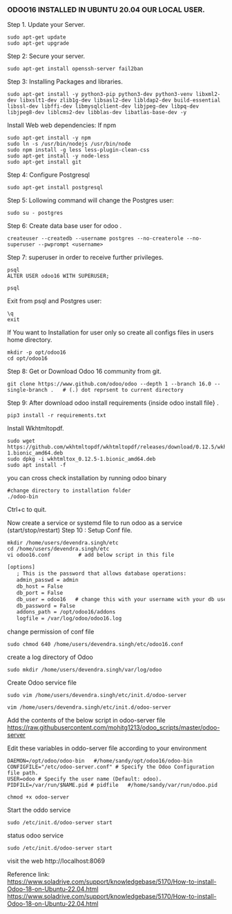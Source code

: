 
### ODOO16 INSTALLED IN UBUNTU 20.04 OUR LOCAL USER.

Step 1. Update your Server.
``` shell
sudo apt-get update
sudo apt-get upgrade
```

Step 2: Secure your server.
``` shell
sudo apt-get install openssh-server fail2ban
```

Step 3: Installing Packages and libraries.
``` shell
sudo apt-get install -y python3-pip python3-dev python3-venv libxml2-dev libxslt1-dev zlib1g-dev libsasl2-dev libldap2-dev build-essential libssl-dev libffi-dev libmysqlclient-dev libjpeg-dev libpq-dev libjpeg8-dev liblcms2-dev libblas-dev libatlas-base-dev -y
```

Install Web web dependencies:
If npm 
``` shell
sudo apt-get install -y npm
sudo ln -s /usr/bin/nodejs /usr/bin/node
sudo npm install -g less less-plugin-clean-css
sudo apt-get install -y node-less
sudo apt-get install git
```

Step 4: Configure Postgresql
``` shell
sudo apt-get install postgresql 
```

Step 5: Lollowing command will change the Postgres user:
``` shell
sudo su - postgres
```

Step 6: Create data base user for odoo .
``` shell
createuser --createdb --username postgres --no-createrole --no-superuser --pwprompt <username>
```

Step 7: superuser in order to receive further privileges.
``` shell
psql  
ALTER USER odoo16 WITH SUPERUSER;
```

``` shell
psql
```

Exit from psql and Postgres user:
``` shell
\q  
exit
```

If You want to Installation for user only  so create all configs files in users home directory.
``` shell
mkdir -p opt/odoo16
cd opt/odoo16
```

Step 8:  Get or Download Odoo 16 community from git.
``` shell
git clone https://www.github.com/odoo/odoo --depth 1 --branch 16.0 --single-branch .   # (.) dot reprsent to current directory
```

Step 9: After download odoo install requirements {inside odoo install file} .
``` shell
pip3 install -r requirements.txt
```

Install Wkhtmltopdf.
``` shell
sudo wget https://github.com/wkhtmltopdf/wkhtmltopdf/releases/download/0.12.5/wkhtmltox_0.12.5-1.bionic_amd64.deb  
sudo dpkg -i wkhtmltox_0.12.5-1.bionic_amd64.deb  
sudo apt install -f
```

you can cross check installation by running odoo binary 
``` shell
#change directory to installation folder 
./odoo-bin
```
Ctrl+c to quit.

Now create a service or systemd file to run odoo as a service (start/stop/restart)
Step 10
: Setup Conf file.

``` shell
mkdir /home/users/devendra.singh/etc
cd /home/users/devendra.singh/etc
vi odoo16.conf         # add below script in this file
```

```txt
[options]
   ; This is the password that allows database operations:
   admin_passwd = admin
   db_host = False
   db_port = False
   db_user = odoo16   # change this with your username with your db user
   db_password = False
   addons_path = /opt/odoo16/addons
   logfile = /var/log/odoo/odoo16.log
```

change permission of conf file
``` shell
sudo chmod 640 /home/users/devendra.singh/etc/odoo16.conf
```
create a log directory of Odoo
``` shell
sudo mkdir /home/users/devendra.singh/var/log/odoo
```
Create Odoo service file
``` shell
sudo vim /home/users/devendra.singh/etc/init.d/odoo-server
```

`vim /home/users/devendra.singh/etc/init.d/odoo-server`

Add the contents of the below script in odoo-server file 
https://raw.githubusercontent.com/mohitg1213/odoo_scripts/master/odoo-server

Edit these variables in oddo-server file according to your environment
``` shell
DAEMON=/opt/odoo/odoo-bin   #/home/sandy/opt/odoo16/odoo-bin
CONFIGFILE="/etc/odoo-server.conf" # Specify the Odoo Configuration file path.
USER=odoo # Specify the user name (Default: odoo).
PIDFILE=/var/run/$NAME.pid # pidfile   #/home/sandy/var/run/odoo.pid
```

``` shell
chmod +x odoo-server
```
Start the oddo service
``` shell
sudo /etc/init.d/odoo-server start
```
status odoo service
``` shell
sudo /etc/init.d/odoo-server start
```
visit the web 
http://localhost:8069

Reference link:
https://www.soladrive.com/support/knowledgebase/5170/How-to-install-Odoo-18-on-Ubuntu-22.04.html
https://www.soladrive.com/support/knowledgebase/5170/How-to-install-Odoo-18-on-Ubuntu-22.04.html



